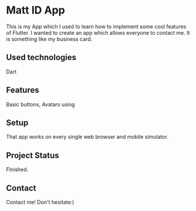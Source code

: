 # Matt ID App

This is my App which I used to learn how to implement some cool features of Flutter. I wanted to create an app which allows everyone to contact me. 
It is something like my business card.

## Used technologies
Dart

## Features
Basic buttons, Avatars using 

## Setup
That app works on every single web browser and mobile simulator. 

## Project Status
FInished.

## Contact 
Contact me! Don't hesitate:)
